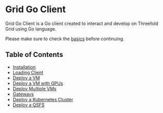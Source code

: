 # Grid Go Client

Grid Go Client is a Go client created to interact and develop on Threefold Grid using Go language.

Please make sure to check the [basics](../getstarted/tfgrid3_getstarted.md) before continuing.

<h2> Table of Contents </h2>

- [Installation](../go/grid3_go_installation.md)
- [Loading Client](../go/grid3_go_load_client.md)
- [Deploy a VM](../go/grid3_go_vm.md)
- [Deploy a VM with GPUs](../go/grid3_go_vm_with_gpu.md)
- [Deploy Multiple VMs](../go/grid3_go_vms.md)
- [Gateways](../go/grid3_go_gateways.md)
- [Deploy a Kubernetes Cluster](../go/grid3_go_kubernetes.md)
- [Deploy a QSFS](../go/grid3_go_qsfs.md)
